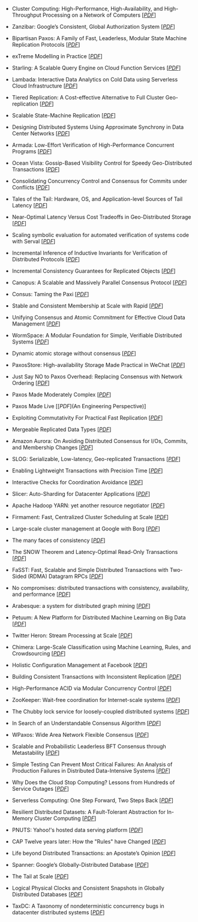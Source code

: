 * Cluster Computing: High-Performance, High-Availability, and High-Throughput Processing on a Network of Computers [[*PDF*](http://www.cloudbus.org/papers/ic_cluster.pdf)] 

* Zanzibar: Google’s Consistent, Global Authorization System [[*PDF*](https://www.usenix.org/system/files/atc19-pang.pdf)] 

* Bipartisan Paxos: A Family of Fast, Leaderless, Modular State Machine Replication Protocols [[*PDF*](https://mwhittaker.github.io/publications/bipartisan_paxos.pdf)] 

* exTreme Modelling in Practice [[*PDF*](https://arxiv.org/abs/2006.00915)] 

* Starling: A Scalable Query Engine on Cloud Function Services [[*PDF*](https://arxiv.org/abs/1911.11727)] 

* Lambada: Interactive Data Analytics on Cold Data using Serverless Cloud Infrastructure [[*PDF*](https://arxiv.org/abs/1912.00937)] 

* Tiered Replication: A Cost-effective Alternative to Full Cluster Geo-replication [[*PDF*](https://www.usenix.org/system/files/conference/atc15/atc15-paper-cidon.pdf)] 

* Scalable State-Machine Replication [[*PDF*](https://www.inf.usi.ch/faculty/pedone/Paper/2014/2014DSNa.pdf)] 

* Designing Distributed Systems Using Approximate Synchrony in Data Center Networks [[*PDF*](https://homes.cs.washington.edu/~arvind/papers/specpaxos.pdf)] 

* Armada: Low-Effort Verification of High-Performance Concurrent Programs [[*PDF*](http://jamesrwilcox.com/armada.pdf)] 

* Ocean Vista: Gossip-Based Visibility Control for Speedy Geo-Distributed Transactions [[*PDF*](http://www.vldb.org/pvldb/vol12/p1471-fan.pdf)] 

* Consolidating Concurrency Control and Consensus for Commits under Conflicts [[*PDF*](http://mpaxos.com/pub/janus-osdi16.pdf)] 

* Tales of the Tail: Hardware, OS, and Application-level Sources of Tail Latency [[*PDF*](https://syslab.cs.washington.edu/papers/latency-socc14.pdf)] 

* Near-Optimal Latency Versus Cost Tradeoffs in Geo-Distributed Storage [[*PDF*](https://www.usenix.org/conference/nsdi20/presentation/uluyol)] 

* Scaling symbolic evaluation for automated verification of systems code with Serval [[*PDF*](https://dl.acm.org/doi/10.1145/3341301.3359641)] 

* Incremental Inference of Inductive Invariants for Verification of Distributed Protocols [[*PDF*](https://6826.csail.mit.edu/2020/papers/i4.pdf)] 

* Incremental Consistency Guarantees for Replicated Objects [[*PDF*](https://www.usenix.org/system/files/conference/osdi16/osdi16-guerraoui.pdf)] 

* Canopus: A Scalable and Massively Parallel Consensus Protocol [[*PDF*](https://cs.uwaterloo.ca/~bernard/Canopus.pdf)] 

* Consus: Taming the Paxi [[*PDF*](https://arxiv.org/pdf/1612.03457.pdf)] 

* Stable and Consistent Membership at Scale with Rapid [[*PDF*](https://www.usenix.org/system/files/conference/atc18/atc18-suresh.pdf)] 

* Unifying Consensus and Atomic Commitment for Effective Cloud Data Management [[*PDF*](http://www.vldb.org/pvldb/vol12/p611-maiyya.pdf)] 

* WormSpace: A Modular Foundation for Simple, Verifiable Distributed Systems [[*PDF*](https://dl.acm.org/doi/10.1145/3357223.3362739)] 

* Dynamic atomic storage without consensus [[*PDF*](https://dl.acm.org/doi/10.1145/1944345.1944348)] 

* PaxosStore: High-availability Storage Made Practical in WeChat [[*PDF*](https://www.vldb.org/pvldb/vol10/p1730-lin.pdf)] 

* Just Say NO to Paxos Overhead: Replacing Consensus with Network Ordering [[*PDF*](https://www.usenix.org/sites/default/files/conference/protected-files/osdi16_slides_li_jialin.pdf)] 

* Paxos Made Moderately Complex [[*PDF*](https://dl.acm.org/doi/10.1145/2673577)] 

* Paxos Made Live [[*PDF*](An Engineering Perspective)] 

* Exploiting Commutativity For Practical Fast Replication [[*PDF*](https://www.usenix.org/system/files/nsdi19-park.pdf)] 

* Mergeable Replicated Data Types [[*PDF*](https://kcsrk.info/papers/oopsla19-mrdt.pdf)] 

* Amazon Aurora: On Avoiding Distributed Consensus for I/Os, Commits, and Membership Changes [[*PDF*](https://dl.acm.org/doi/10.1145/3183713.3196937)] 

* SLOG: Serializable, Low-latency, Geo-replicated Transactions [[*PDF*](http://www.vldb.org/pvldb/vol12/p1747-ren.pdf)] 

* Enabling Lightweight Transactions with Precision Time [[*PDF*](https://users.cs.duke.edu/~alvy/papers/milana_semel_asplos2017.pdf)] 

* Interactive Checks for Coordination Avoidance [[*PDF*](http://www.vldb.org/pvldb/vol12/p14-whittaker.pdf)] 

* Slicer: Auto-Sharding for Datacenter Applications [[*PDF*](https://www.usenix.org/system/files/conference/osdi16/osdi16-adya.pdf)] 

* Apache Hadoop YARN: yet another resource negotiator [[*PDF*](https://dl.acm.org/doi/10.1145/2523616.2523633)] 

* Firmament: Fast, Centralized Cluster Scheduling at Scale [[*PDF*](https://www.usenix.org/system/files/conference/osdi16/osdi16-gog.pdf)] 

* Large-scale cluster management at Google with Borg [[*PDF*](https://dl.acm.org/doi/10.1145/2741948.2741964)] 

* The many faces of consistency [[*PDF*](http://sites.computer.org/debull/A16mar/p3.pdf)] 

* The SNOW Theorem and Latency-Optimal Read-Only Transactions [[*PDF*](https://www.usenix.org/sites/default/files/conference/protected-files/osdi16_slides_lu_haonan.pdf)] 

* FaSST: Fast, Scalable and Simple Distributed Transactions with Two-Sided (RDMA) Datagram RPCs [[*PDF*](https://www.usenix.org/system/files/conference/osdi16/osdi16-kalia.pdf)] 

* No compromises: distributed transactions with consistency, availability, and performance [[*PDF*](https://www.microsoft.com/en-us/research/wp-content/uploads/2016/02/SOSP15-paper227-alternate-final-version.pdf)] 

* Arabesque: a system for distributed graph mining [[*PDF*](https://dl.acm.org/doi/10.1145/2815400.2815410)] 

* Petuum: A New Platform for Distributed Machine Learning on Big Data [[*PDF*](https://www.cs.cmu.edu/~./seunghak/petuum_kdd15.pdf)] 

* Twitter Heron: Stream Processing at Scale [[*PDF*](https://dl.acm.org/doi/10.1145/2723372.2742788)] 

* Chimera: Large-Scale Classification using Machine Learning, Rules, and Crowdsourcing [[*PDF*](http://pages.cs.wisc.edu/~anhai/papers/chimera-vldb14.pdf)] 

* Holistic Configuration Management at Facebook [[*PDF*](http://sigops.org/s/conferences/sosp/2015/current/2015-Monterey/008-tang-online.pdf)] 

* Building Consistent Transactions with Inconsistent Replication [[*PDF*](http://sigops.org/s/conferences/sosp/2015/current/2015-Monterey/048-zhang-online.pdf)] 

* High-Performance ACID via Modular Concurrency Control [[*PDF*](https://www.cs.utexas.edu/~lorenzo/papers/Chao15Callas.pdf)] 

* ZooKeeper: Wait-free coordination for Internet-scale systems [[*PDF*](https://www.usenix.org/legacy/event/atc10/tech/full_papers/Hunt.pdf)] 

* The Chubby lock service for loosely-coupled distributed systems [[*PDF*](https://static.googleusercontent.com/media/research.google.com/en//archive/chubby-osdi06.pdf)] 

* In Search of an Understandable Consensus Algorithm [[*PDF*](https://www.usenix.org/system/files/conference/atc14/atc14-paper-ongaro.pdf)] 

* WPaxos: Wide Area Network Flexible Consensus [[*PDF*](https://ieeexplore.ieee.org/abstract/document/8765834)] 

* Scalable and Probabilistic Leaderless BFT Consensus through Metastability [[*PDF*](https://arxiv.org/abs/1906.08936)] 

* Simple Testing Can Prevent Most Critical Failures: An Analysis of Production Failures in Distributed Data-Intensive Systems [[*PDF*](https://www.usenix.org/system/files/conference/osdi14/osdi14-paper-yuan.pdf)] 

* Why Does the Cloud Stop Computing? Lessons from Hundreds of Service Outages [[*PDF*](https://ucare.cs.uchicago.edu/pdf/socc16-cos.pdf)] 

* Serverless Computing: One Step Forward, Two Steps Back [[*PDF*](https://arxiv.org/pdf/1812.03651.pdf)] 

* Resilient Distributed Datasets: A Fault-Tolerant Abstraction for In-Memory Cluster Computing [[*PDF*](https://www.usenix.org/system/files/conference/nsdi12/nsdi12-final138.pdf)] 

* PNUTS: Yahoo!'s hosted data serving platform [[*PDF*](https://citeseerx.ist.psu.edu/viewdoc/summary?doi=10.1.1.685.4771)] 

* CAP Twelve years later: How the "Rules" have Changed [[*PDF*](https://www.researchgate.net/publication/220476881_CAP_Twelve_years_later_How_the_Rules_have_Changed)] 

* Life beyond Distributed Transactions: an Apostate’s Opinion [[*PDF*](https://www.ics.uci.edu/~cs223/papers/cidr07p15.pdf)] 

* Spanner: Google’s Globally-Distributed Database [[*PDF*](https://www.usenix.org/system/files/conference/osdi12/osdi12-final-16.pdf)] 

* The Tail at Scale [[*PDF*](https://research.google/pubs/pub40801/)] 

* Logical Physical Clocks and Consistent Snapshots in Globally Distributed Databases [[*PDF*](https://cse.buffalo.edu/tech-reports/2014-04.pdf)] 

* TaxDC: A Taxonomy of nondeterministic concurrency bugs in datacenter distributed systems [[*PDF*](https://ucare.cs.uchicago.edu/pdf/asplos16-TaxDC.pdf)]
